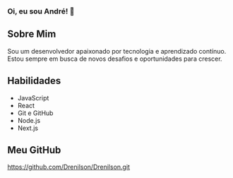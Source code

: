 ### Oi, eu sou André! 👋

## Sobre Mim
Sou um desenvolvedor apaixonado por tecnologia e aprendizado contínuo. Estou sempre em busca de novos desafios e oportunidades para crescer.

## Habilidades
- JavaScript
- React
- Git e GitHub
- Node.js
- Next.js

## Meu GitHub
https://github.com/Drenilson/Drenilson.git
